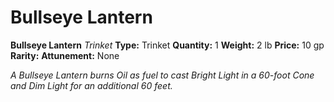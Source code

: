 # Bullseye Lantern

**Bullseye Lantern**
_Trinket_
**Type:** Trinket
**Quantity:** 1
**Weight:** 2 lb
**Price:** 10 gp
**Rarity:** 
**Attunement:** None

*A Bullseye Lantern burns Oil as fuel to cast Bright Light in a 60-foot Cone and Dim Light for an additional 60 feet.*